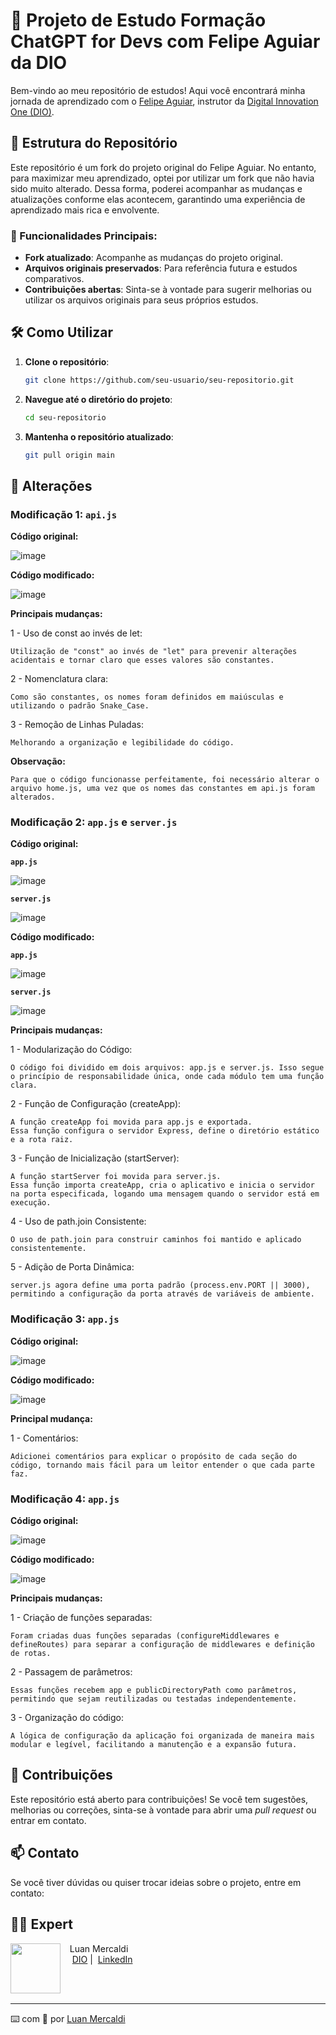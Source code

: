 # 🚀 Projeto de Estudo Formação ChatGPT for Devs com Felipe Aguiar da DIO

Bem-vindo ao meu repositório de estudos! Aqui você encontrará minha jornada de aprendizado com o [Felipe Aguiar](https://github.com/felipeAguiarCode), instrutor da [Digital Innovation One (DIO)](https://www.dio.me/). 

## 📂 Estrutura do Repositório

Este repositório é um fork do projeto original do Felipe Aguiar. No entanto, para maximizar meu aprendizado, optei por utilizar um fork que não havia sido muito alterado. Dessa forma, poderei acompanhar as mudanças e atualizações conforme elas acontecem, garantindo uma experiência de aprendizado mais rica e envolvente.

### 🌟 Funcionalidades Principais:
- **Fork atualizado**: Acompanhe as mudanças do projeto original.
- **Arquivos originais preservados**: Para referência futura e estudos comparativos.
- **Contribuições abertas**: Sinta-se à vontade para sugerir melhorias ou utilizar os arquivos originais para seus próprios estudos.

## 🛠️ Como Utilizar

1. **Clone o repositório**:

    ```bash
    git clone https://github.com/seu-usuario/seu-repositorio.git
    ```
2. **Navegue até o diretório do projeto**:
    ```bash
    cd seu-repositorio
    ```
4. **Mantenha o repositório atualizado**:
    ```bash
    git pull origin main
    ```
    
## 🔄 Alterações

### Modificação 1: `api.js`

**Código original:**

![image](https://github.com/user-attachments/assets/973c9b2e-946b-4741-981c-57b2bf7bf48d)

**Código modificado:**

![image](https://github.com/user-attachments/assets/a66b7218-3c91-49ad-b3d1-315fbc1178fc)

**Principais mudanças:**

1 - Uso de const ao invés de let:

    Utilização de "const" ao invés de "let" para prevenir alterações acidentais e tornar claro que esses valores são constantes.

2 - Nomenclatura clara: 

    Como são constantes, os nomes foram definidos em maiúsculas e utilizando o padrão Snake_Case.

3 - Remoção de Linhas Puladas:

    Melhorando a organização e legibilidade do código.

**Observação:**

    Para que o código funcionasse perfeitamente, foi necessário alterar o arquivo home.js, uma vez que os nomes das constantes em api.js foram alterados.

### Modificação 2: `app.js` e  `server.js`

**Código original:**

**`app.js`**

![image](https://github.com/user-attachments/assets/0cdc0050-a101-4644-bf76-80cd7d133a6b)


**`server.js`**

![image](https://github.com/user-attachments/assets/42235d5b-3479-4b0f-87bb-4b7662e02a10)

**Código modificado:**

**`app.js`**

![image](https://github.com/user-attachments/assets/20352a5c-f900-449b-a48c-344d2f978ce4)

**`server.js`**

![image](https://github.com/user-attachments/assets/8db4a7bb-ba87-44a4-94a2-3827ce8970a9)

**Principais mudanças:**

1 - Modularização do Código:

    O código foi dividido em dois arquivos: app.js e server.js. Isso segue o princípio de responsabilidade única, onde cada módulo tem uma função clara.

2 - Função de Configuração (createApp):

    A função createApp foi movida para app.js e exportada.
    Essa função configura o servidor Express, define o diretório estático e a rota raiz.

3 - Função de Inicialização (startServer):

    A função startServer foi movida para server.js.
    Essa função importa createApp, cria o aplicativo e inicia o servidor na porta especificada, logando uma mensagem quando o servidor está em execução.

4 - Uso de path.join Consistente:

    O uso de path.join para construir caminhos foi mantido e aplicado consistentemente.

5 - Adição de Porta Dinâmica:

    server.js agora define uma porta padrão (process.env.PORT || 3000), permitindo a configuração da porta através de variáveis de ambiente.

### Modificação 3: `app.js`

**Código original:**
    
![image](https://github.com/user-attachments/assets/17f98626-d1cd-4e08-b68f-51a8417e2cce)


**Código modificado:**

![image](https://github.com/user-attachments/assets/321e3032-d746-4e77-9af3-edc8e2fb4ddd)

**Principal mudança:**

1 - Comentários:

    Adicionei comentários para explicar o propósito de cada seção do código, tornando mais fácil para um leitor entender o que cada parte faz.

### Modificação 4: `app.js`

**Código original:**

![image](https://github.com/user-attachments/assets/321e3032-d746-4e77-9af3-edc8e2fb4ddd)

**Código modificado:**

![image](https://github.com/user-attachments/assets/f4b870bc-54ed-4c4f-93d2-cec148d69320)

**Principais mudanças:**

1 - Criação de funções separadas:

    Foram criadas duas funções separadas (configureMiddlewares e defineRoutes) para separar a configuração de middlewares e definição de rotas.

2 - Passagem de parâmetros:

    Essas funções recebem app e publicDirectoryPath como parâmetros, permitindo que sejam reutilizadas ou testadas independentemente.

3 - Organização do código:

    A lógica de configuração da aplicação foi organizada de maneira mais modular e legível, facilitando a manutenção e a expansão futura.

## 🌱 Contribuições

Este repositório está aberto para contribuições! Se você tem sugestões, melhorias ou correções, sinta-se à vontade para abrir uma *pull request* ou entrar em contato.

## 📫 Contato

Se você tiver dúvidas ou quiser trocar ideias sobre o projeto, entre em contato:

## 👨‍💻 Expert

<p>
    <img 
      align=left 
      margin=10 
      width=80 
      src="https://github.com/user-attachments/assets/445d5b33-1db7-4cb4-a54b-a11a691de257"
    />
    <p>&nbsp&nbsp&nbspLuan Mercaldi<br>
    &nbsp&nbsp&nbsp
    <a href="https://www.dio.me/users/luanwp">
    DIO</a>&nbsp;|&nbsp;
    <a href="https://www.linkedin.com/in/luan-mercaldi-88080890/">LinkedIn</a>
</p>
<br/><br/>
<p>

---

⌨️ com 💜 por [Luan Mercaldi](https://github.com/LuanMercaldi)
